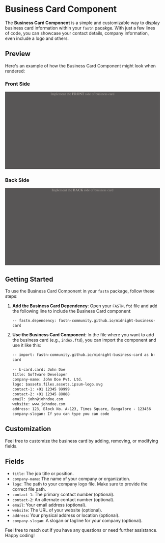 # Business Card Component

The **Business Card Component** is a simple and customizable way to display 
business card information within your `fastn` pacakge. With just a few lines of 
code, you can showcase your contact details, company information, even 
include a logo and others.

## Preview

Here's an example of how the Business Card Component might look when rendered:

### Front Side

![front.png](.github/assets/front.png)

### Back Side

![back.png](.github/assets/back.png)


## Getting Started

To use the Business Card Component in your `fastn` package, follow these steps:

1. **Add the Business Card Dependency**: Open your `FASTN.ftd` file and add 
   the following line to include the Business Card component:
   ```ftd
   -- fastn.dependency: fastn-community.github.io/midnight-business-card
   ```
2. **Use the Business Card Component**: In the file where you want to add 
   the business card (e.g., `index.ftd`), you can import the component and 
   use it like this:
    ```ftd
    -- import: fastn-community.github.io/midnight-business-card as b-card
    
    -- b-card.card: John Doe
    title: Software Developer
    company-name: John Doe Pvt. Ltd.
    logo: $assets.files.assets.ipsum-logo.svg
    contact-1: +91 12345 99999
    contact-2: +91 12345 88888
    email: john@johndoe.com
    website: www.johndoe.com
    address: 123, Block No. A-123, Times Square, Bangalore - 123456
    company-slogan: If you can type you can code
    ```
   
## Customization

Feel free to customize the business card by adding, removing, or modifying 
fields.

## Fields

- `title`: The job title or position.
- `company-name`: The name of your company or organization.
- `logo`: The path to your company logo file. Make sure to provide the correct 
  file path.
- `contact-1`: The primary contact number (optional).
- `contact-2`: An alternate contact number (optional).
- `email`: Your email address (optional).
- `website`: The URL of your website (optional).
- `address`: Your physical address or location (optional).
- `company-slogan`: A slogan or tagline for your company (optional).

Feel free to reach out if you have any questions or need further assistance. Happy coding!

